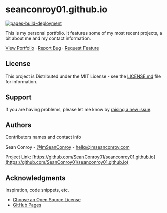 # seanconroy01.github.io

[![pages-build-deployment](https://github.com/SeanConroy01/seanconroy01.github.io/actions/workflows/pages/pages-build-deployment/badge.svg)](https://github.com/SeanConroy01/seanconroy01.github.io/actions/workflows/pages/pages-build-deployment)

This is my personal portfolio. It features some of my most recent projects, a bit about me and my contact information.

<div>
  <p>
    <a href="https://www.imseanconroy.co.uk">View Portfolio</a>
    ·
    <a href="https://github.com/SeanConroy01/seanconroy01.github.io/issues">Report Bug</a>
    ·
    <a href="https://github.com/SeanConroy01/seanconroy01.github.io/issues">Request Feature</a>
  </p>
</div>

## License

This project is Distributed under the MIT License - see the [LICENSE.md](LICENSE.md) file for information.

## Support

If you are having problems, please let me know by [raising a new issue](https://github.com/SeanConroy01/seanconroy01.github.io/issues/new/choose).

## Authors

Contributors names and contact info

Sean Conroy - [@ImSeanConroy](https://twitter.com/ImSeanConroy) - [hello@imseanconroy.com](hello@imseanconroy.com)

Project Link: [https://github.com/SeanConroy01/seanconroy01.github.io](https://github.com/SeanConroy01/seanconroy01.github.io)

## Acknowledgments

Inspiration, code snippets, etc.

- [Choose an Open Source License](https://choosealicense.com)
- [GitHub Pages](https://pages.github.com)
